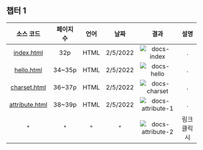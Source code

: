 ## 챕터 1
|소스 코드|페이지 수|언어|날짜|결과|설명|
|:---:|:---:|:---:|:---:|:---:|:---:|
|[index.html](../HTMLTML/cahp1/index.html)|32p|HTML|2/5/2022|![docs-index](../HTMLTML/cahp1/docs/index.jpg)|.|
|[hello.html](../HTMLTML/cahp1/hello.html)|34~35p|HTML|2/5/2022|![docs-hello](../HTMLTML/cahp1/docs/hello.jpg)|.|
|[charset.html](../HTMLTML/cahp1/charset.html)|36~37p|HTML|2/5/2022|![docs-charset](../HTMLTML/cahp1/docs/charset.jpg)|.|
|[attribute.html](../HTMLTML/cahp1/attribute.html)|38~39p|HTML|2/5/2022|![docs-attribute-1](../HTMLTML/cahp1/docs/attribute-1.jpg)|.|
|"|"|"|"|![docs-attribute-2](../HTMLTML/cahp1/docs/attribute-2.jpg)|링크 클릭 시|